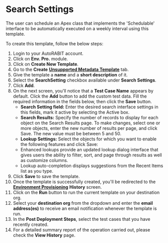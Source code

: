 # Search Settings

The user can schedule an Apex class that implements the 'Schedulable' interface to be automatically executed on a weekly interval using this template.

To create this template, follow the below steps:

1. Login to your AutoRABIT account.
2. Click on **Env. Pro.** module.
3. Click on **Create New Template**.
4. Go to the **Create** [**Unsupported Metadata Template**](./) tab.
5. Give the template a **name** and a **short description** of it.
6. Select the **SearchSetting** checkbox available under **Search Settings**.
7. Click **Add**.
8. On the next screen, you'll notice that a **Test Case Name** appears by default. Click the **Add** button to add the custom test data. Fill the required information in the fields below, then click the **Save** button.
   * **Search Setting field:** Enter the desired search interface settings in this fields, mark it active by selecting the Active box.
   * **Search Results:** Specify the number of records to display for each object on the Search Results page. To make changes, select one or more objects, enter the new number of results per page, and click Save. The new value must be between 5 and 50.
   * **Lookup Settings:** Select the objects for which you want to enable the following features and click Save:
   * Enhanced lookups provide an updated lookup dialog interface that gives users the ability to filter, sort, and page through results as well as customize columns.
   * Lookup auto-completion displays suggestions from the Recent Items list as you type.
9. Click **Save** to save the template.
10. Once the template is successfully created, you'll be redirected to the [**Environment Provisioning**](../) **History** screen.
11. Click on the **Run** button to run the current template on your destination org.
12. Select your **destination org** from the dropdown and enter the **email address(es)** to receive an email notification whenever the template is run.
13. In the **Post Deployment Steps**, select the test cases that you have recently created.&#x20;
14. For a detailed summary report of the operation carried out, please check the **View History** page.
